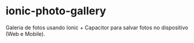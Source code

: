 # ionic-photo-gallery
Galeria de fotos usando Ionic + Capacitor para salvar fotos no dispositivo (Web e Mobile).

